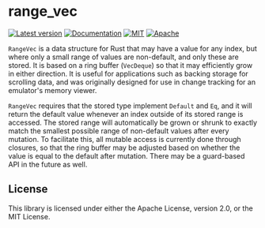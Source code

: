 # range_vec
[![Latest version](https://img.shields.io/crates/v/range_vec)](https://crates.io/crates/range_vec)
[![Documentation](https://docs.rs/range_vec/badge.svg)](https://docs.rs/range_vec)
[![MIT](https://img.shields.io/badge/license-MIT-blue.svg)](https://github.com/dacid44/range_vec/blob/main/LICENSE-MIT)
[![Apache](https://img.shields.io/badge/license-Apache-blue.svg)](https://github.com/dacid44/range_vec/blob/main/LICENSE-APACHE)


`RangeVec` is a data structure for Rust that may have a value for any index, but where only a small range of values are non-default, and only these are stored. It is based on a ring buffer (`VecDeque`) so that it may efficiently grow in either direction. It is useful for applications such as backing storage for scrolling data, and was originally designed for use in change tracking for an emulator's memory viewer.

`RangeVec` requires that the stored type implement `Default` and `Eq`, and it will return the default value whenever an index outside of its stored range is accessed. The stored range will automatically be grown or shrunk to exactly match the smallest possible range of non-default values after every mutation. To facilitate this, all mutable access is currently done through closures, so that the ring buffer may be adjusted based on whether the value is equal to the default after mutation. There may be a guard-based API in the future as well.

## License

This library is licensed under either the Apache License, version 2.0, or the MIT License.
